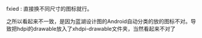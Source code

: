 fxied :
直接换不同尺寸的图标就行。

之所以看起来不一致，是因为蓝湖设计图的Android自动分类的放的图标不对。导致把hdpi的drawable放入了xhdpi-drawable文件夹，当然看起来不对了